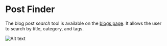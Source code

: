 # Post Finder
 
The blog post *search* tool is available on the [blogs page](https://www.codenjobs.com/blogs). It allows the user to search by title, category, and tags.
 
![Alt text](https://res.cloudinary.com/codenjobs/image/upload/v1663506439/user/file/rzocowek7abuhtlyeupg.png)